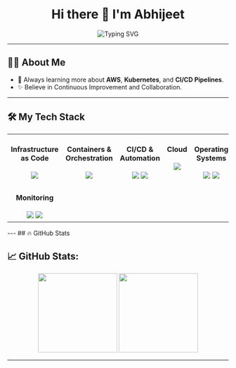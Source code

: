 <h1 align="center">Hi there 👋 I'm Abhijeet</h1>
<p align="center">
  <img src="https://readme-typing-svg.demolab.com?font=Fira+Code&pause=1000&center=true&vCenter=true&width=435&lines=DevOps+Engineer" alt="Typing SVG" /></a>
</p>


---

## 👩‍💻 About Me
- 🌱 Always learning more about **AWS**, **Kubernetes**, and **CI/CD Pipelines**.
- ✨ Believe in Continuous Improvement and Collaboration.

---

## 🛠️ My Tech Stack

<table><tr>
  
<td valign="top" width="20%">
<div align="center">  

#### Infrastructure as Code

<img src="https://skillicons.dev/icons?i=terraform,ansible" /> 
</div>

</td><td valign="top" width="20%">

<div align="center">  

#### Containers & Orchestration  
<img src="https://skillicons.dev/icons?i=docker,kubernetes"/> 
</div>

</td><td valign="top" width="20%">

<div align="center"> 

#### CI/CD & Automation  

<img src="https://skillicons.dev/icons?i=jenkins" /> 
        <img src="https://img.shields.io/badge/ArgoCD-FF4F8B.svg?logo=argo&logoColor=white" />
</div>

</td><td valign="top" width="20%">

<div align="center">  

#### Cloud  

<img src="https://skillicons.dev/icons?i=aws" /> 
</div>

</td><td valign="top" width="20%">
<div align="center"> 

#### Operating Systems  
<img src="https://skillicons.dev/icons?i=redhat" />
<img src="https://skillicons.dev/icons?i=ubuntu" /> 
</div>
</td></tr>


</td><td valign="top" width="20%">
<div align="center"> 
  
#### Monitoring
<img src="https://skillicons.dev/icons?i=prometheus" />
<img src="https://skillicons.dev/icons?i=grafana" /> 
</div>
</td></tr>
</table>
---
## 🔥 GitHub Stats

## 📈 GitHub Stats:
<p align="center">
  <img height="180em" src="https://github-readme-stats.vercel.app/api?username=hager706&show_icons=true&theme=radical&hide_border=true" />
  <img height="180em" src="https://github-readme-stats.vercel.app/api/top-langs/?username=hager706&layout=compact&theme=radical&hide_border=true"/>
</p>

---
